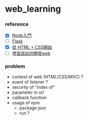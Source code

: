 # web_learning
### reference
 - [x] [Node入門](https://www.nodebeginner.org/index-zh-tw.html)
 - [ ] [Flask](http://flask.pocoo.org/docs/1.0/tutorial/)
 - [x] [從 HTML + CSS開始](http://www.thewebpractice.com/w3c/Style/Examples/011/firstcss-tr.html)
- [ ] [學習該如何開發web](https://developer.mozilla.org/zh-TW/docs/Learn)
### problem
* context of web (HTML/CSS/MVC) ?
* event of listener ?
* security of "index of"
* parameter in url
* callback function 
* usage of npm
    - package json
    - run ?